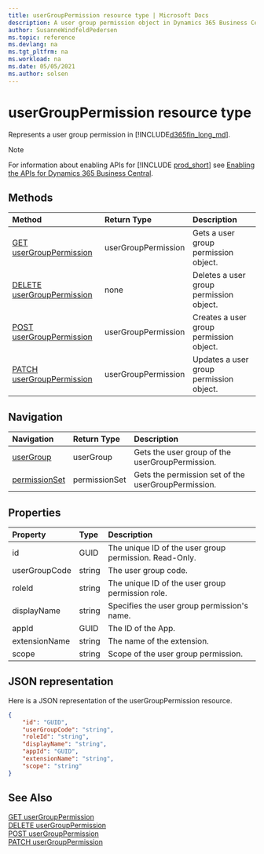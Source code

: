 ```yaml
---
title: userGroupPermission resource type | Microsoft Docs
description: A user group permission object in Dynamics 365 Business Central.
author: SusanneWindfeldPedersen
ms.topic: reference
ms.devlang: na
ms.tgt_pltfrm: na
ms.workload: na
ms.date: 05/05/2021
ms.author: solsen
---
```


# userGroupPermission resource type

<!-- START>DO_NOT_EDIT -->
<!-- IMPORTANT:Do not edit any of the content between here and the END>DO_NOT_EDIT. -->
Represents a user group permission in [!INCLUDE[d365fin_long_md](../../includes/d365fin_long_md.md)].

> [!NOTE]
> For information about enabling APIs for [!INCLUDE [prod_short](../../includes/prod_short.md)] see [Enabling the APIs for Dynamics 365 Business Central](../../api-reference/v2.0/enabling-apis-for-dynamics-nav.md).


## Methods

| Method | Return Type|Description |
|:--------------------|:-----------|:-------------------------|
|[GET userGroupPermission](../api/dynamics_usergrouppermission_get.md)|userGroupPermission|Gets a user group permission object.|
|[DELETE userGroupPermission](../api/dynamics_usergrouppermission_delete.md)|none|Deletes a user group permission object.|
|[POST userGroupPermission](../api/dynamics_usergrouppermission_create.md)|userGroupPermission|Creates a user group permission object.|
|[PATCH userGroupPermission](../api/dynamics_usergrouppermission_update.md)|userGroupPermission|Updates a user group permission object.|


## Navigation

| Navigation |Return Type| Description |
|:----------|:----------|:-----------------|
|[userGroup](dynamics_usergroup.md)|userGroup |Gets the user group of the userGroupPermission.|
|[permissionSet](dynamics_permissionset.md)|permissionSet |Gets the permission set of the userGroupPermission.|

## Properties

| Property           | Type   |Description     |
|:-------------------|:-------|:---------------|
|id|GUID|The unique ID of the user group permission. Read-Only.|
|userGroupCode|string|The user group code.|
|roleId|string|The unique ID of the user group permission role.|
|displayName|string|Specifies the user group permission's name.|
|appId|GUID|The ID of the App.|
|extensionName|string|The name of the extension.|
|scope|string|Scope of the user group permission.|

## JSON representation

Here is a JSON representation of the userGroupPermission resource.


```json
{
    "id": "GUID",
    "userGroupCode": "string",
    "roleId": "string",
    "displayName": "string",
    "appId": "GUID",
    "extensionName": "string",
    "scope": "string"
}
```

<!-- IMPORTANT: END>DO_NOT_EDIT -->

## See Also
[GET userGroupPermission](../api/dynamics_usergrouppermission_get.md)  
[DELETE userGroupPermission](../api/dynamics_usergrouppermission_delete.md)  
[POST userGroupPermission](../api/dynamics_usergrouppermission_create.md)  
[PATCH userGroupPermission](../api/dynamics_usergrouppermission_update.md)  
